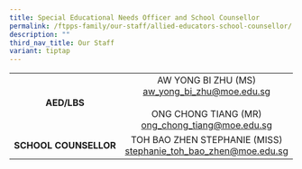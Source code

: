 ```yaml
---
title: Special Educational Needs Officer and School Counsellor
permalink: /ftpps-family/our-staff/allied-educators-school-counsellor/
description: ""
third_nav_title: Our Staff
variant: tiptap
---
```

|  |  |
| :---: | :---: |
| **AED/LBS** | AW YONG BI ZHU (MS)<br>[aw\_yong\_bi\_zhu@moe.edu.sg](mailto:aw_yong_bi_zhu@moe.edu.sg)<br><br>ONG CHONG TIANG (MR) <br>[ong\_chong\_tiang@moe.edu.sg](mailto:ong_chong_tiang@moe.edu.sg) |
| **SCHOOL COUNSELLOR** | TOH BAO ZHEN STEPHANIE (MISS)<br>[stephanie\_toh\_bao\_zhen@moe.edu.sg](mailto:stephanie_toh_bao_zhen@moe.edu.sg) |